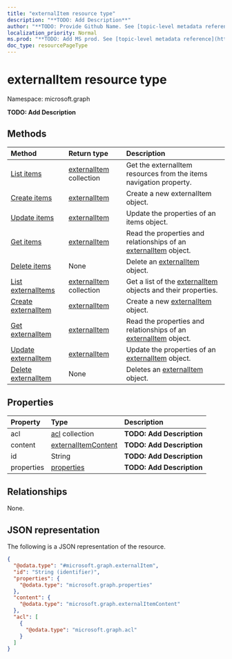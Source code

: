 ```yaml
---
title: "externalItem resource type"
description: "**TODO: Add Description**"
author: "**TODO: Provide Github Name. See [topic-level metadata reference](https://msgo.azurewebsites.net/add/document/guidelines/metadata.html#topic-level-metadata)**"
localization_priority: Normal
ms.prod: "**TODO: Add MS prod. See [topic-level metadata reference](https://msgo.azurewebsites.net/add/document/guidelines/metadata.html#topic-level-metadata)**"
doc_type: resourcePageType
---
```


# externalItem resource type

Namespace: microsoft.graph

**TODO: Add Description**

## Methods
|Method|Return type|Description|
|:---|:---|:---|
|[List items](../api/externalconnection-list-items.md)|[externalItem](../resources/externalitem.md) collection|Get the externalItem resources from the items navigation property.|
|[Create items](../api/externalconnection-post-items.md)|[externalItem](../resources/externalitem.md)|Create a new externalItem object.|
|[Update items](../api/externalconnection-update-items.md)|[externalItem](../resources/externalitem.md)|Update the properties of an items object.|
|[Get items](../api/externalconnection-get-externalitem.md)|[externalItem](../resources/externalitem.md)|Read the properties and relationships of an [externalItem](../resources/externalitem.md) object.|
|[Delete items](../api/externalconnection-delete-items.md)|None|Delete an [externalItem](../resources/externalitem.md) object.|
|[List externalItems](../api/externalitem-list.md)|[externalItem](../resources/externalitem.md) collection|Get a list of the [externalItem](../resources/externalitem.md) objects and their properties.|
|[Create externalItem](../api/externalitem-create.md)|[externalItem](../resources/externalitem.md)|Create a new [externalItem](../resources/externalitem.md) object.|
|[Get externalItem](../api/externalitem-get.md)|[externalItem](../resources/externalitem.md)|Read the properties and relationships of an [externalItem](../resources/externalitem.md) object.|
|[Update externalItem](../api/externalitem-update.md)|[externalItem](../resources/externalitem.md)|Update the properties of an [externalItem](../resources/externalitem.md) object.|
|[Delete externalItem](../api/externalitem-delete.md)|None|Deletes an [externalItem](../resources/externalitem.md) object.|

## Properties
|Property|Type|Description|
|:---|:---|:---|
|acl|[acl](../resources/acl.md) collection|**TODO: Add Description**|
|content|[externalItemContent](../resources/externalitemcontent.md)|**TODO: Add Description**|
|id|String|**TODO: Add Description**|
|properties|[properties](../resources/properties.md)|**TODO: Add Description**|

## Relationships
None.

## JSON representation
The following is a JSON representation of the resource.
<!-- {
  "blockType": "resource",
  "keyProperty": "id",
  "@odata.type": "microsoft.graph.externalItem",
  "baseType": "",
  "openType": false
}
-->
``` json
{
  "@odata.type": "#microsoft.graph.externalItem",
  "id": "String (identifier)",
  "properties": {
    "@odata.type": "microsoft.graph.properties"
  },
  "content": {
    "@odata.type": "microsoft.graph.externalItemContent"
  },
  "acl": [
    {
      "@odata.type": "microsoft.graph.acl"
    }
  ]
}
```

